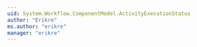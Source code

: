 ```yaml
---
uid: System.Workflow.ComponentModel.ActivityExecutionStatus
author: "Erikre"
ms.author: "erikre"
manager: "erikre"
---
```


